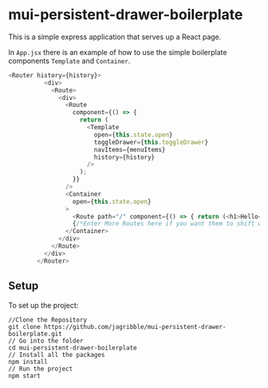 # mui-persistent-drawer-boilerplate
This is a simple express application that serves up a React page. 

In `App.jsx` there is an example of how to use the simple boilerplate components `Template` and `Container`.

```js
<Router history={history}>
          <div>
            <Route>
              <div>
                <Route
                  component={() => {
                    return (
                      <Template
                        open={this.state.open}
                        toggleDrawer={this.toggleDrawer}
                        navItems={menuItems}
                        history={history}
                      />
                    );
                  }}
                />
                <Container
                  open={this.state.open}
                >
                  <Route path="/" component={() => { return (<h1>Hello</h1>); }} />
                  {/*Enter More Routes here if you want them to shift with the AppBar when the menu is shown*/}
                </Container>
              </div>
            </Route>
          </div>
        </Router>
```

## Setup
To set up the project:

```
//Clone the Repository
git clone https://github.com/jagribble/mui-persistent-drawer-boilerplate.git
// Go into the folder
cd mui-persistent-drawer-boilerplate
// Install all the packages
npm install
// Run the project
npm start
```
